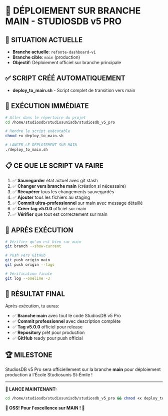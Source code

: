 # 🚀 DÉPLOIEMENT SUR BRANCHE MAIN - STUDIOSDB v5 PRO

## 🎯 SITUATION ACTUELLE
- **Branche actuelle**: `refonte-dashboard-v1`
- **Branche cible**: `main` (production)
- **Objectif**: Déploiement officiel sur branche principale

## ✅ SCRIPT CRÉÉ AUTOMATIQUEMENT
- **deploy_to_main.sh** - Script complet de transition vers main

## 🚀 EXÉCUTION IMMÉDIATE

```bash
# Aller dans le répertoire du projet
cd /home/studiosdb/studiosunisdb/studiosdb_v5_pro

# Rendre le script exécutable
chmod +x deploy_to_main.sh

# LANCER LE DÉPLOIEMENT SUR MAIN
./deploy_to_main.sh
```

## 📋 CE QUE LE SCRIPT VA FAIRE

1. ✅ **Sauvegarder** état actuel avec git stash
2. ✅ **Changer vers branche main** (création si nécessaire)
3. ✅ **Récupérer** tous les changements sauvegardés
4. ✅ **Ajouter** tous les fichiers au staging
5. ✅ **Commit ultra-professionnel** sur main avec message détaillé
6. ✅ **Créer tag v5.0.0** officiel sur main
7. ✅ **Vérifier** que tout est correctement sur main

## 🔗 APRÈS EXÉCUTION

```bash
# Vérifier qu'on est bien sur main
git branch --show-current

# Push vers GitHub
git push origin main
git push origin --tags

# Vérification finale
git log --oneline -3
```

## 🎉 RÉSULTAT FINAL

Après exécution, tu auras:

- ✅ **Branche main** avec tout le code StudiosDB v5 Pro
- ✅ **Commit professionnel** avec description complète
- ✅ **Tag v5.0.0** officiel pour release
- ✅ **Repository** prêt pour production
- ✅ **GitHub** ready pour push official

## 🏆 MILESTONE

StudiosDB v5 Pro sera officiellement sur la branche **main** 
pour déploiement production à l'École Studiosunis St-Émile !

---

**🎯 LANCE MAINTENANT:**

```bash
cd /home/studiosdb/studiosunisdb/studiosdb_v5_pro && chmod +x deploy_to_main.sh && ./deploy_to_main.sh
```

**🥋 OSS! Pour l'excellence sur MAIN ! 🙏**